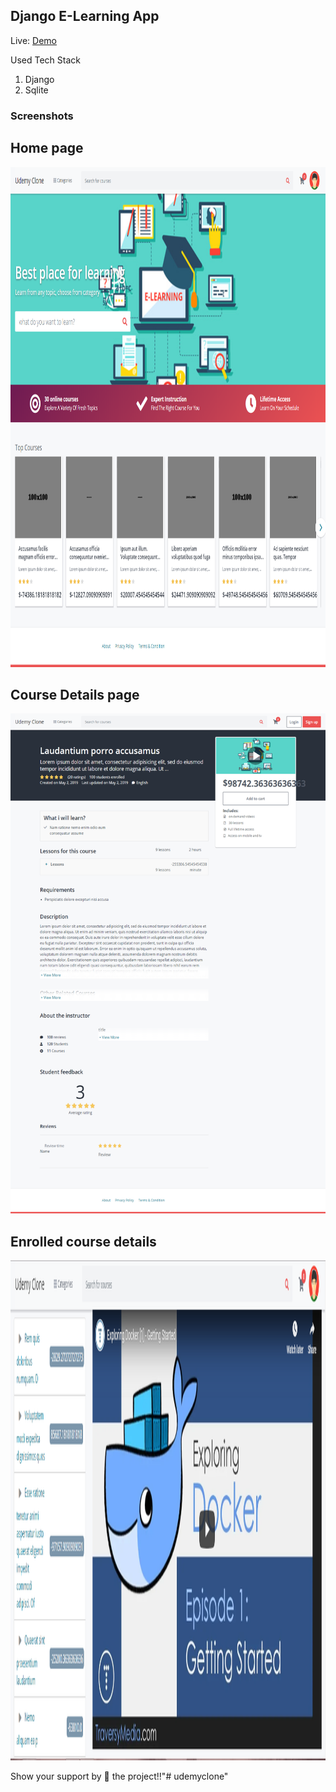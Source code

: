 ## Django E-Learning App

Live: [Demo](https://django-udemy-clone.herokuapp.com/)

Used Tech Stack

1. Django
2. Sqlite

### Screenshots

## Home page
<img src="screenshots/one.png" height="800">

## Course Details page
<img src="screenshots/two.png" height="800">

## Enrolled course details
<img src="screenshots/three.png" height="800">

Show your support by 🌟 the project!!"# udemyclone" 
